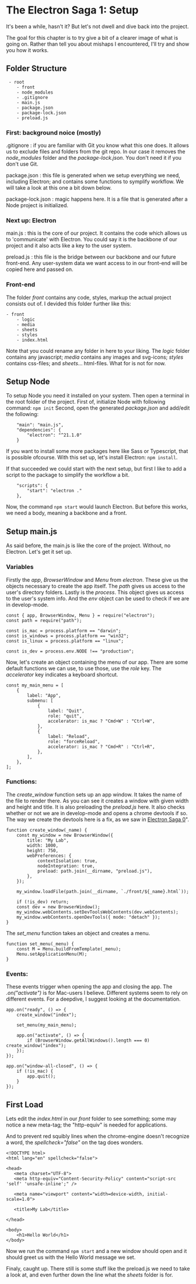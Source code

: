 # The Electron Saga 1: Setup

It's been a while, hasn't it? But let's not dwell and dive back into the project.

The goal for this chapter is to try give a bit of a clearer image of what is going on. Rather than tell you about mishaps I encountered, I'll try and show you how it works. 

## Folder Structure

```
 - root
	- front
	- node_modules
	- .gitignore
	- main.js
	- package.json
	- package-lock.json
	- preload.js
```
	
### First: background noice \(mostly\)
.gitignore
: if you are familiar with Git you know what this one does. 
It allows us to exclude files and folders from the git repo. In our case it removes the *node_modules* folder and the *package-lock.json*. You don't need it if you don't use Git.

package.json
: this file is generated when we setup everything we need, including Electron; and contains some functions to symplify workflow. We will take a look at this one a bit down below.

package-lock.json
: magic happens here. It is a file that is generated after a Node project is initialized.

### Next up: Electron
main.js
: this is the core of our project. It contains the code which allows us to 'communicate' with Electron.
You could say it is the backbone of our project and it also acts like a key to the user system.

preload.js
: this file is the bridge between our backbone and our future front-end. Any user-system data we want access to in our front-end will be copied here and passed on.

### Front-end
The folder *front* contains any code, styles, markup the actual project consists out of.
I devided this folder further like this:
```
- front
	- logic
	- media
	- sheets
	- styles
	- index.html
```

Note that you could rename any folder in here to your liking.
The *logic* folder contains any javascript; *media* contains any images and svg-icons; *styles* contains css-files; and *sheets*... html-files. What for is not for now.

## Setup Node

To setup Node you need it installed on your system. Then open a terminal in the root folder of the project.
First of, initialize Node with following command: `npm init`
Second, open the generated *package.json* and add/edit the following:
```
	"main": "main.js",
	"dependencies": {
		"electron": "^21.1.0"
	}
```
If you want to install some more packages here like Sass or Typescript, that is possible ofcourse.
With this set up, let's install Electron: `npm install`.

If that succeeded we could start with the next setup, but first I like to add a script to the package to simplify the workflow a bit.
```
	"scripts": {
		"start": "electron ."
	},
```
Now, the command `npm start` would launch Electron. But before this works, we need a body, meaning a backbone and a front.

## Setup main.js

As said before, the main.js is like the core of the project. Without, no Electron.
Let's get it set up.

### Variables
Firstly the *app*, *BrowserWindow* and *Menu* from *electron*. These give us the objects necessary to create the app itself.
The *path* gives us access to the user's directory folders.
Lastly is the *process*. This object gives us access to the user's system info. And the *env* object can be used to check if we are in develop-mode. 
```
const { app, BrowserWindow, Menu } = require("electron");
const path = require("path");

const is_mac = process.platform == "darwin";
const is_windows = process.platform == "win32";
const is_linux = process.platform == "linux";

const is_dev = process.env.NODE !== "production";
```

Now, let's create an object containing the menu of our app. There are some default functions we can use, to use those, use the *role* key. 
The *accelerator* key indicates a keyboard shortcut.
```
const my_main_menu = [
	{
		label: "App",
		submenu: [
			{
				label: "Quit",
				role: "quit",
				accelerator: is_mac ? "Cmd+W" : "Ctrl+W",
			},
			{
				label: "Reload",
				role: "forceReload",
				accelerator: is_mac ? "Cmd+R" : "Ctrl+R",
			},
		],
	},
];
```

### Functions:
The *create_window* function sets up an app window. It takes the name of the file to render there.
As you can see it creates a window with given width and height and title. It is also preloading the *preload.js* here.
It also checks whether or not we are in develop-mode and opens a chrome devtools if so. The way we create the devtools here is a fix, as we saw in [Electron Saga 0](https://dev.to/scriptjayt/the-electron-saga-0-my-first-app-45jg)".

```
function create_window(_name) {
	const my_window = new BrowserWindow({
		title: "My Lab",
		width: 1000,
		height: 750,
		webPreferences: {
			contextIsolation: true,
			nodeIntegration: true,
			preload: path.join(__dirname, "preload.js"),
		},
	});

	my_window.loadFile(path.join(__dirname, `./front/${_name}.html`));

	if (!is_dev) return;
	const dev = new BrowserWindow();
	my_window.webContents.setDevToolsWebContents(dev.webContents);
	my_window.webContents.openDevTools({ mode: "detach" });
}
```

The *set_menu* function takes an object and creates a menu.
```
function set_menu(_menu) {
	const M = Menu.buildFromTemplate(_menu);
	Menu.setApplicationMenu(M);
}
```

### Events:
These events trigger when opening the app and closing the app.
The *.on("activate")* is for Mac-users I believe. Different systems seem to rely on different events. For a deepdive, I suggest looking at the documentation.
```
app.on("ready", () => {
	create_window("index");

	set_menu(my_main_menu);

	app.on("activate", () => {
		if (BrowserWindow.getAllWindows().length === 0) create_window("index");
	});
});

app.on("window-all-closed", () => {
	if (!is_mac) {
		app.quit();
	}
});

```

## First Load
Lets edit the *index.html* in our *front* folder to see something; some may notice a new meta-tag; the "http-equiv" is needed for applications.

And to prevent red squibly lines when the chrome-engine doesn't recognize a word, the *spellcheck="false"* on the *<html>* tag does wonders.
```
<!DOCTYPE html>
<html lang="en" spellcheck="false">

<head>
   <meta charset="UTF-8">
   <meta http-equiv="Content-Security-Policy" content="script-src 'self' 'unsafe-inline';" />

   <meta name="viewport" content="width=device-width, initial-scale=1.0">

   <title>My Lab</title>

</head>

<body>
	<h1>Hello World</h1>
</body>
```

Now we run the command `npm start` and a new window should open and it should greet us with the Hello World message we set.

Finaly, caught up.
There still is some stuff like the preload.js we need to take a look at, and even further down the line what the *sheets* folder is for.

